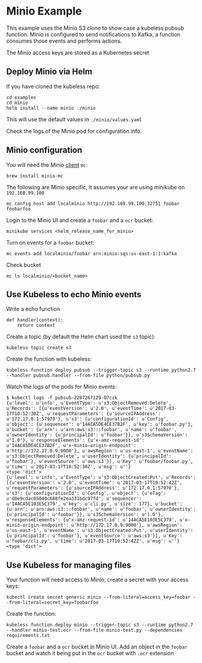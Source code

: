 # Minio Example

This example uses the Minio S3 clone to show case a kubeless pubsub function.
Minio is configured to send notifications to Kafka, a function consumes those events and performs actions.

The Minio access keys are stored as a Kubernetes secret

## Deploy Minio via Helm

If you have cloned the kubeless repo:

```
cd examples
cd minio
helm install --name minio ./minio
```

This will use the default values in `./minio/values.yaml`

Check the logs of the Minio pod for configuration info.

## Minio configuration

You will need the Minio [client](https://github.com/minio/mc) `mc`:

```
brew install minio-mc
```

The following are Minio specific, it assumes your are using minikube on `192.168.99.100`

```
mc config host add localminio http://192.168.99.100:32751 foobar foobarfoo
```

Login to the Minio UI and create a `foobar` and a `ocr` bucket:

```
minikube services <helm_release_name_for_minio>
```

Turn on events for a `foobar` bucket:

```
mc events add localminio/foobar arn:minio:sqs:us-east-1:1:kafka
```

Check bucket

```
mc ls localminio/<bucket_name>
```

## Use Kubeless to echo Minio events

Write a echo function

```
def handler(context):
    return context
```

Create a topic (by default the Helm chart used the `s3` topic):

```
kubeless topic create s3
```

Create the function with kubeless:

```
kubeless function deploy pubsub --trigger-topic s3 --runtime python2.7 --handler pubsub.handler --from-file python/pubsub.py
```

Watch the logs of the pods for Minio events:

```
$ kubectl logs -f pubsub-2287267129-07czk
{u'level': u'info', u'EventType': u's3:ObjectRemoved:Delete', u'Records': [{u'eventVersion': u'2.0', u'eventTime': u'2017-03-17T10:52:30Z', u'requestParameters': {u'sourceIPAddress': u'172.17.0.1:57970'}, u's3': {u'configurationId': u'Config', u'object': {u'sequencer': u'14ACA5DE4CE37B2F', u'key': u'foobar.py'}, u'bucket': {u'arn': u'arn:aws:s3:::foobar', u'name': u'foobar', u'ownerIdentity': {u'principalId': u'foobar'}}, u's3SchemaVersion': u'1.0'}, u'responseElements': {u'x-amz-request-id': u'14ACA5DE4CE37B2F', u'x-minio-origin-endpoint': u'http://172.17.0.9:9000'}, u'awsRegion': u'us-east-1', u'eventName': u's3:ObjectRemoved:Delete', u'userIdentity': {u'principalId': u'foobar'}, u'eventSource': u'aws:s3'}], u'Key': u'foobar/foobar.py', u'time': u'2017-03-17T10:52:30Z', u'msg': u''}
<type 'dict'>
{u'level': u'info', u'EventType': u's3:ObjectCreated:Put', u'Records': [{u'eventVersion': u'2.0', u'eventTime': u'2017-03-17T10:52:42Z', u'requestParameters': {u'sourceIPAddress': u'172.17.0.1:57970'}, u's3': {u'configurationId': u'Config', u'object': {u'eTag': u'd8e9cdac05040c688fe2ea331bdc97fd', u'sequencer': u'14ACA5E103E5C379', u'key': u'cli.py', u'size': 177}, u'bucket': {u'arn': u'arn:aws:s3:::foobar', u'name': u'foobar', u'ownerIdentity': {u'principalId': u'foobar'}}, u's3SchemaVersion': u'1.0'}, u'responseElements': {u'x-amz-request-id': u'14ACA5E103E5C379', u'x-minio-origin-endpoint': u'http://172.17.0.9:9000'}, u'awsRegion': u'us-east-1', u'eventName': u's3:ObjectCreated:Put', u'userIdentity': {u'principalId': u'foobar'}, u'eventSource': u'aws:s3'}], u'Key': u'foobar/cli.py', u'time': u'2017-03-17T10:52:42Z', u'msg': u''}
<type 'dict'>
```

## Use Kubeless for managing files

Your function will need access to Minio, create a secret with your access keys:

```
kubectl create secret generic minio --from-literal=access_key=foobar --from-literal=secret_key=foobarfoo
```

Create the function:

```
kubeless function deploy minio --trigger-topic s3 --runtime python2.7 --handler minio-test.ocr --from-file minio-test.py --dependencies requirements.txt
```

Create a `foobar` and a `ocr` bucket in Minio UI.
Add an object in the `foobar` bucket and watch it being put in the `ocr` bucket with `.ocr` extension
